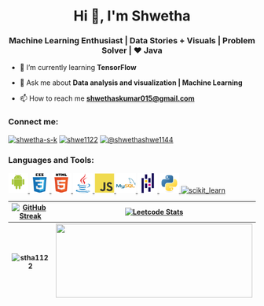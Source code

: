 <h1 align="center">Hi 👋, I'm Shwetha</h1>
<h3 align="center">Machine Learning Enthusiast | Data Stories + Visuals | Problem Solver | ❤️ Java</h3>

- 🤖 I’m currently learning **TensorFlow**

<!--- 📝 I regularly write articles on [ffv](ffv) --->

- 💬 Ask me about **Data analysis and visualization | Machine Learning**

- 📫 How to reach me **shwethaskumar015@gmail.com**

<!--- 📄 Know about my experiences [dvfv](dvfv) --->

<!-- ⚡ Fun fact **vfv** -->

<h3 align="left">Connect me:</h3>
<p align="left">
<a href="https://linkedin.com/in/shwetha-s-k" target="blank"><img align="center" src="https://raw.githubusercontent.com/rahuldkjain/github-profile-readme-generator/master/src/images/icons/Social/linked-in-alt.svg" alt="shwetha-s-k" height="30" width="40" /></a>
<a href="https://kaggle.com/shwe1122" target="blank"><img align="center" src="https://raw.githubusercontent.com/rahuldkjain/github-profile-readme-generator/master/src/images/icons/Social/kaggle.svg" alt="shwe1122" height="30" width="40" /></a>
<a href="https://medium.com/@shwethashwe1144" target="blank"><img align="center" src="https://raw.githubusercontent.com/rahuldkjain/github-profile-readme-generator/master/src/images/icons/Social/medium.svg" alt="@shwethashwe1144" height="30" width="40" /></a>
<!-- <a href="https://www.leetcode.com/shwethashwe1144" target="blank"><img align="center" src="https://raw.githubusercontent.com/rahuldkjain/github-profile-readme-generator/master/src/images/icons/Social/leet-code.svg" alt="shwethashwe1144" height="30" width="40" /></a> -->
</p>

<h3 align="left">Languages and Tools:</h3>
<p align="left"> <a href="https://developer.android.com" target="_blank" rel="noreferrer"> <img src="https://raw.githubusercontent.com/devicons/devicon/master/icons/android/android-original-wordmark.svg" alt="android" width="40" height="40"/> </a> <a href="https://www.w3schools.com/css/" target="_blank" rel="noreferrer"> <img src="https://raw.githubusercontent.com/devicons/devicon/master/icons/css3/css3-original-wordmark.svg" alt="css3" width="40" height="40"/> </a> <a href="https://www.w3.org/html/" target="_blank" rel="noreferrer"> <img src="https://raw.githubusercontent.com/devicons/devicon/master/icons/html5/html5-original-wordmark.svg" alt="html5" width="40" height="40"/> </a> <a href="https://www.java.com" target="_blank" rel="noreferrer"> <img src="https://raw.githubusercontent.com/devicons/devicon/master/icons/java/java-original.svg" alt="java" width="40" height="40"/> </a> <a href="https://developer.mozilla.org/en-US/docs/Web/JavaScript" target="_blank" rel="noreferrer"> <img src="https://raw.githubusercontent.com/devicons/devicon/master/icons/javascript/javascript-original.svg" alt="javascript" width="40" height="40"/> </a> <a href="https://www.mysql.com/" target="_blank" rel="noreferrer"> <img src="https://raw.githubusercontent.com/devicons/devicon/master/icons/mysql/mysql-original-wordmark.svg" alt="mysql" width="40" height="40"/> </a> <a href="https://pandas.pydata.org/" target="_blank" rel="noreferrer"> <img src="https://raw.githubusercontent.com/devicons/devicon/2ae2a900d2f041da66e950e4d48052658d850630/icons/pandas/pandas-original.svg" alt="pandas" width="40" height="40"/> </a> <a href="https://www.python.org" target="_blank" rel="noreferrer"> <img src="https://raw.githubusercontent.com/devicons/devicon/master/icons/python/python-original.svg" alt="python" width="40" height="40"/> </a> <a href="https://scikit-learn.org/" target="_blank" rel="noreferrer"> <img src="https://upload.wikimedia.org/wikipedia/commons/0/05/Scikit_learn_logo_small.svg" alt="scikit_learn" width="40" height="40"/> </a> </p>
<table>
      <thead>
            <tr>
                  <th>
                    <a href="#gh-dark-mode-only">
    <img src="https://github-readme-streak-stats.herokuapp.com?user=stha1122&border_radius=20&theme=github-dark-blue&date_format=j%20M%5B%20Y%5D#gh-dark-mode-only" alt="GitHub Streak" width="400" height="150">
</a>
                  </th>
                  <th>
                 <a href="https://leetcode.com/stha1122#gh-dark-mode-only">
    <img src="https://leetcard.jacoblin.cool/stha1122?border=1&radius=20&theme=unicorn#gh-dark-mode-only" alt="Leetcode Stats" width="400" height="150">
</a>
                  </th></tr>
 <tr>
            <th>
                 <a>
<img src="https://github-readme-stats.vercel.app/api/top-langs?username=stha1122&show_icons=true&locale=en&layout=compact&theme=transparent" alt="stha1122" width="400" height="150">
</a>
                  </th>
       <th>
 <a>
 <img src="https://github-readme-stats.vercel.app/api?username=stha1122&show_icons=true&theme=transparent" width="400" height="150">
</a>
                  </th>
            </tr>
      </thead>
</table>

